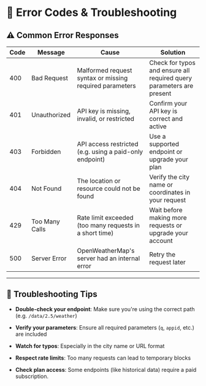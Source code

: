 # 🚨 Error Codes & Troubleshooting

## ⚠️ Common Error Responses

| Code | Message        | Cause                                                        | Solution                                                              |
|------|----------------|---------------------------------------------------------------|-----------------------------------------------------------------------|
| 400  | Bad Request    | Malformed request syntax or missing required parameters       | Check for typos and ensure all required query parameters are present  |
| 401  | Unauthorized   | API key is missing, invalid, or restricted                   | Confirm your API key is correct and active                            |
| 403  | Forbidden      | API access restricted (e.g. using a paid-only endpoint)       | Use a supported endpoint or upgrade your plan                         |
| 404  | Not Found      | The location or resource could not be found                  | Verify the city name or coordinates in your request                   |
| 429  | Too Many Calls | Rate limit exceeded (too many requests in a short time)       | Wait before making more requests or upgrade your account              |
| 500  | Server Error   | OpenWeatherMap's server had an internal error                 | Retry the request later                                               |

---

## 🧰 Troubleshooting Tips

- **Double-check your endpoint**: Make sure you're using the correct path (e.g. `/data/2.5/weather`)

- **Verify your parameters**: Ensure all required parameters (`q`, `appid`, etc.) are included

- **Watch for typos**: Especially in the city name or URL format

- **Respect rate limits**: Too many requests can lead to temporary blocks

- **Check plan access**: Some endpoints (like historical data) require a paid subscription.

